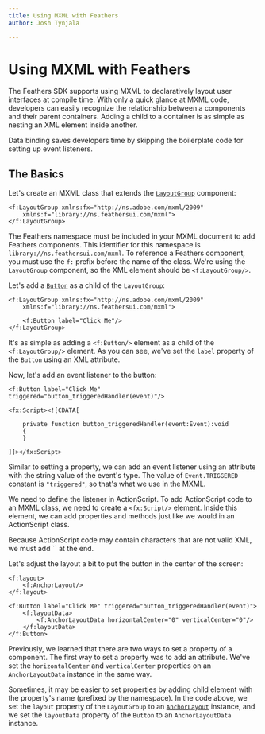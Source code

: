 ```yaml
---
title: Using MXML with Feathers  
author: Josh Tynjala

---
```

# Using MXML with Feathers

The Feathers SDK supports using MXML to declaratively layout user interfaces at compile time. With only a quick glance at MXML code, developers can easily recognize the relationship between a components and their parent containers. Adding a child to a container is as simple as nesting an XML element inside another.

Data binding saves developers time by skipping the boilerplate code for setting up event listeners.

## The Basics

Let's create an MXML class that extends the [`LayoutGroup`](../layout-group.html) component:

``` code
<f:LayoutGroup xmlns:fx="http://ns.adobe.com/mxml/2009"
    xmlns:f="library://ns.feathersui.com/mxml">
</f:LayoutGroup>
```

The Feathers namespace must be included in your MXML document to add Feathers components. This identifier for this namespace is `library://ns.feathersui.com/mxml`. To reference a Feathers component, you must use the `f:` prefix before the name of the class. We're using the `LayoutGroup` component, so the XML element should be `<f:LayoutGroup/>`.

Let's add a [`Button`](../button.html) as a child of the `LayoutGroup`:

``` code
<f:LayoutGroup xmlns:fx="http://ns.adobe.com/mxml/2009"
    xmlns:f="library://ns.feathersui.com/mxml">
 
    <f:Button label="Click Me"/>
</f:LayoutGroup>
```

It's as simple as adding a `<f:Button/>` element as a child of the `<f:LayoutGroup/>` element. As you can see, we've set the `label` property of the `Button` using an XML attribute.

Now, let's add an event listener to the button:

``` code
<f:Button label="Click Me" triggered="button_triggeredHandler(event)"/>
 
<fx:Script><![CDATA[
 
    private function button_triggeredHandler(event:Event):void
    {
    }
 
]]></fx:Script>
```

Similar to setting a property, we can add an event listener using an attribute with the string value of the event's type. The value of `Event.TRIGGERED` constant is `"triggered"`, so that's what we use in the MXML.

We need to define the listener in ActionScript. To add ActionScript code to an MXML class, we need to create a `<fx:Script/>` element. Inside this element, we can add properties and methods just like we would in an ActionScript class.

<aside class="info">Because ActionScript code may contain characters that are not valid XML, we must add `<![CDATA[` at the beginning of a script block and `]]>` at the end.</aside>

Let's adjust the layout a bit to put the button in the center of the screen:

``` code
<f:layout>
    <f:AnchorLayout/>
</f:layout>
 
<f:Button label="Click Me" triggered="button_triggeredHandler(event)">
    <f:layoutData>
        <f:AnchorLayoutData horizontalCenter="0" verticalCenter="0"/>
    </f:layoutData>
</f:Button>
```

Previously, we learned that there are two ways to set a property of a component. The first way to set a property was to add an attribute. We've set the `horizontalCenter` and `verticalCenter` properties on an `AnchorLayoutData` instance in the same way.

Sometimes, it may be easier to set properties by adding child element with the property's name (prefixed by the namespace). In the code above, we set the `layout` property of the `LayoutGroup` to an [`AnchorLayout`](../anchor-layout.html) instance, and we set the `layoutData` property of the `Button` to an `AnchorLayoutData` instance.